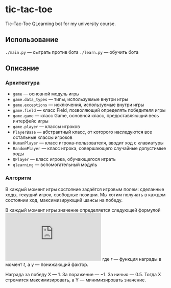 # tic-tac-toe
Tic-Tac-Toe QLearning bot for my university course.

## Использование
`./main.py` — сыграть против бота
`./learn.py` — обучить бота

## Описание
### Архитектура
* `game` — основной модуль игры
 * `game.data_types` — типы, используемые внутри игры
 * `game.exceptions` — исключения, используемые внутри игры
 * `game.field` — класс Field, позволяющий определять победителя игры
 * `game.game` — класс Game, основной класс, предоставляющий весь интерфейс игры
 * `game.player` — классы игроков
  * `PlayerBase` — абстрактный класс, от которого наследуются все остальные классы игроков
  * `HumanPlayer` — класс игрока-пользователя, вводит ход с клавиатуры
  * `RandomPlayer` — класс игрока, совершающего случайные допустимые ходы
  * `QPlayer` — класс игрока, обучающегося играть
* `qlearning` — вспомогательный модуль
### Алгоритм
В каждый момент игры состояние задаётся игровым полем: сделанные ходы, текущий игрок, свободные позиции.
Мы хотим получать в каждом состоянии ход, максимизирующий шансы на победу.

В каждый момент игры значение определяется следующей формулой
![](http://latex.codecogs.com/gif.latex?V%28s_t%29%20%3D%20%5Csum_%7Bi%3D0%7D%5Cgamma%5Ei%20%5Ccdot%20r_%7Bt&plus;i%7D)
где $r$ — функция награды в момент $t$, а $\gamma$ — понижающий фактор.

Награда за победу X — $1$. За поражение — $-1$. За ничью — $0.5$. Тогда X стремится максимизировать, а Y — минимизировать значение.